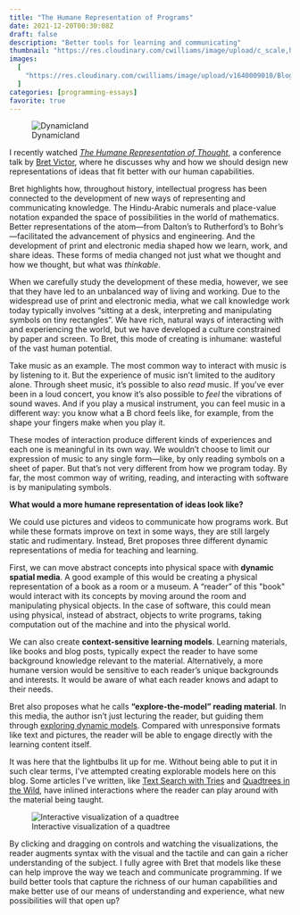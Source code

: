 ```yaml
---
title: "The Humane Representation of Programs"
date: 2021-12-20T00:30:08Z
draft: false
description: "Better tools for learning and communicating"
thumbnail: "https://res.cloudinary.com/cwilliams/image/upload/c_scale,h_200/v1640009010/Blog/dynamicland.webp"
images:
  [
    "https://res.cloudinary.com/cwilliams/image/upload/v1640009010/Blog/dynamicland.webp",
  ]
categories: [programming-essays]
favorite: true
---
```


<figure>
  <img src="https://res.cloudinary.com/cwilliams/image/upload/v1640009010/Blog/dynamicland.webp" alt="Dynamicland" />
  <figcaption>Dynamicland</figcaption>
</figure>

I recently watched [_The Humane Representation of Thought_](https://vimeo.com/115154289), a conference talk by [Bret Victor](http://worrydream.com/), where he discusses why and how we should design new representations of ideas that fit better with our human capabilities.

Bret highlights how, throughout history, intellectual progress has been connected to the development of new ways of representing and communicating knowledge. The Hindu-Arabic numerals and place-value notation expanded the space of possibilities in the world of mathematics. Better representations of the atom—from Dalton’s to Rutherford’s to Bohr’s—facilitated the advancement of physics and engineering. And the development of print and electronic media shaped how we learn, work, and share ideas. These forms of media changed not just what we thought and how we thought, but what was _thinkable_.

When we carefully study the development of these media, however, we see that they have led to an unbalanced way of living and working. Due to the widespread use of print and electronic media, what we call knowledge work today typically involves “sitting at a desk, interpreting and manipulating symbols on tiny rectangles”. We have rich, natural ways of interacting with and experiencing the world, but we have developed a culture constrained by paper and screen. To Bret, this mode of creating is inhumane: wasteful of the vast human potential.

Take music as an example. The most common way to interact with music is by listening to it. But the experience of music isn’t limited to the auditory alone. Through sheet music, it’s possible to also _read_ music. If you’ve ever been in a loud concert, you know it’s also possible to _feel_ the vibrations of sound waves. And if you play a musical instrument, you can feel music in a different way: you know what a B chord feels like, for example, from the shape your fingers make when you play it.

These modes of interaction produce different kinds of experiences and each one is meaningful in its own way. We wouldn’t choose to limit our expression of music to any single form—like, by only reading symbols on a sheet of paper. But that’s not very different from how we program today. By far, the most common way of writing, reading, and interacting with software is by manipulating symbols.

**What would a more humane representation of ideas look like?**

We could use pictures and videos to communicate how programs work. But while these formats improve on text in some ways, they are still largely static and rudimentary. Instead, Bret proposes three different dynamic representations of media for teaching and learning.

First, we can move abstract concepts into physical space with **dynamic spatial media**. A good example of this would be creating a physical representation of a book as a room or a museum. A “reader” of this "book" would interact with its concepts by moving around the room and manipulating physical objects. In the case of software, this could mean using physical, instead of abstract, objects to write programs, taking computation out of the machine and into the physical world.

We can also create **context-sensitive learning models**. Learning materials, like books and blog posts, typically expect the reader to have some background knowledge relevant to the material. Alternatively, a more humane version would be sensitive to each reader’s unique backgrounds and interests. It would be aware of what each reader knows and adapt to their needs.

Bret also proposes what he calls **“explore-the-model” reading material**. In this media, the author isn’t just lecturing the reader, but guiding them through [exploring dynamic models](http://worrydream.com/ExplorableExplanations/). Compared with unresponsive formats like text and pictures, the reader will be able to engage directly with the learning content itself.

It was here that the lightbulbs lit up for me. Without being able to put it in such clear terms, I've attempted creating explorable models here on this blog. Some articles I've written, like [Text Search with Tries](https://chidiwilliams.com/post/text-search-with-tries/) and [Quadtrees in the Wild](https://chidiwilliams.com/post/quadtrees/), have inlined interactions where the reader can play around with the material being taught.

<figure>
  <img src="https://res.cloudinary.com/cwilliams/image/upload/v1639944470/Blog/Dec-19-2021_20-04-08.gif" alt="Interactive visualization of a quadtree" />
  <figcaption>Interactive visualization of a quadtree</figcaption>
</figure>

By clicking and dragging on controls and watching the visualizations, the reader augments syntax with the visual and the tactile and can gain a richer understanding of the subject. I fully agree with Bret that models like these can help improve the way we teach and communicate programming. If we build better tools that capture the richness of our human capabilities and make better use of our means of understanding and experience, what new possibilities will that open up?
